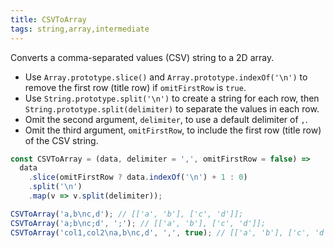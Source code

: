```yaml
---
title: CSVToArray
tags: string,array,intermediate
---
```


Converts a comma-separated values (CSV) string to a 2D array.

- Use `Array.prototype.slice()` and `Array.prototype.indexOf('\n')` to remove the first row (title row) if `omitFirstRow` is `true`.
- Use `String.prototype.split('\n')` to create a string for each row, then `String.prototype.split(delimiter)` to separate the values in each row.
- Omit the second argument, `delimiter`, to use a default delimiter of `,`.
- Omit the third argument, `omitFirstRow`, to include the first row (title row) of the CSV string.

```js
const CSVToArray = (data, delimiter = ',', omitFirstRow = false) =>
  data
    .slice(omitFirstRow ? data.indexOf('\n') + 1 : 0)
    .split('\n')
    .map(v => v.split(delimiter));
```

```js
CSVToArray('a,b\nc,d'); // [['a', 'b'], ['c', 'd']];
CSVToArray('a;b\nc;d', ';'); // [['a', 'b'], ['c', 'd']];
CSVToArray('col1,col2\na,b\nc,d', ',', true); // [['a', 'b'], ['c', 'd']];
```
